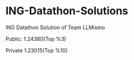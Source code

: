 # ING-Datathon-Solutions
ING Datathon Solution of Team LLMismo

Public: 1.24380(Top %3)

Private 1.23015(Top %10)
